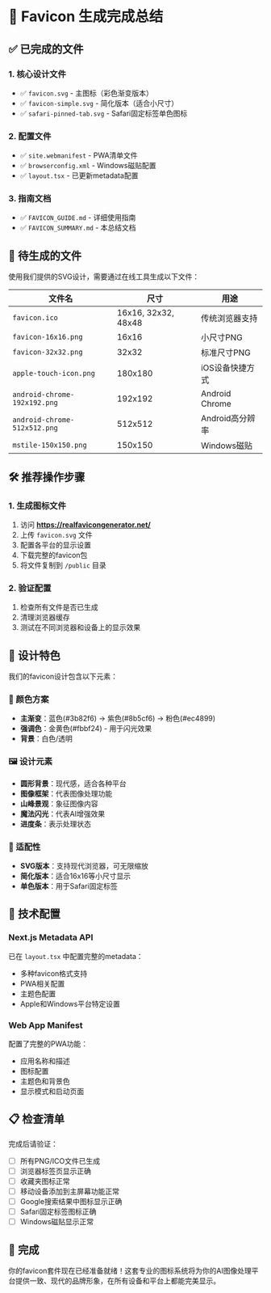 # 🎨 Favicon 生成完成总结

## ✅ 已完成的文件

### 1. 核心设计文件

- ✅ `favicon.svg` - 主图标（彩色渐变版本）
- ✅ `favicon-simple.svg` - 简化版本（适合小尺寸）
- ✅ `safari-pinned-tab.svg` - Safari固定标签单色图标

### 2. 配置文件

- ✅ `site.webmanifest` - PWA清单文件
- ✅ `browserconfig.xml` - Windows磁贴配置
- ✅ `layout.tsx` - 已更新metadata配置

### 3. 指南文档

- ✅ `FAVICON_GUIDE.md` - 详细使用指南
- ✅ `FAVICON_SUMMARY.md` - 本总结文档

## 🚧 待生成的文件

使用我们提供的SVG设计，需要通过在线工具生成以下文件：

| 文件名 | 尺寸 | 用途 |
|--------|------|------|
| `favicon.ico` | 16x16, 32x32, 48x48 | 传统浏览器支持 |
| `favicon-16x16.png` | 16x16 | 小尺寸PNG |
| `favicon-32x32.png` | 32x32 | 标准尺寸PNG |
| `apple-touch-icon.png` | 180x180 | iOS设备快捷方式 |
| `android-chrome-192x192.png` | 192x192 | Android Chrome |
| `android-chrome-512x512.png` | 512x512 | Android高分辨率 |
| `mstile-150x150.png` | 150x150 | Windows磁贴 |

## 🛠️ 推荐操作步骤

### 1. 生成图标文件

1. 访问 **<https://realfavicongenerator.net/>**
2. 上传 `favicon.svg` 文件
3. 配置各平台的显示设置
4. 下载完整的favicon包
5. 将文件复制到 `/public` 目录

### 2. 验证配置

1. 检查所有文件是否已生成
2. 清理浏览器缓存
3. 测试在不同浏览器和设备上的显示效果

## 🎯 设计特色

我们的favicon设计包含以下元素：

### 🌈 颜色方案

- **主渐变**：蓝色(#3b82f6) → 紫色(#8b5cf6) → 粉色(#ec4899)
- **强调色**：金黄色(#fbbf24) - 用于闪光效果
- **背景**：白色/透明

### 🖼️ 设计元素

- **圆形背景**：现代感，适合各种平台
- **图像框架**：代表图像处理功能
- **山峰景观**：象征图像内容
- **魔法闪光**：代表AI增强效果
- **进度条**：表示处理状态

### 📱 适配性

- **SVG版本**：支持现代浏览器，可无限缩放
- **简化版本**：适合16x16等小尺寸显示
- **单色版本**：用于Safari固定标签

## 🔧 技术配置

### Next.js Metadata API

已在 `layout.tsx` 中配置完整的metadata：

- 多种favicon格式支持
- PWA相关配置
- 主题色配置
- Apple和Windows平台特定设置

### Web App Manifest

配置了完整的PWA功能：

- 应用名称和描述
- 图标配置
- 主题色和背景色
- 显示模式和启动页面

## 📋 检查清单

完成后请验证：

- [ ] 所有PNG/ICO文件已生成
- [ ] 浏览器标签页显示正确
- [ ] 收藏夹图标正常
- [ ] 移动设备添加到主屏幕功能正常
- [ ] Google搜索结果中图标显示正确
- [ ] Safari固定标签图标正确
- [ ] Windows磁贴显示正常

## 🎉 完成

你的favicon套件现在已经准备就绪！这套专业的图标系统将为你的AI图像处理平台提供一致、现代的品牌形象，在所有设备和平台上都能完美显示。
